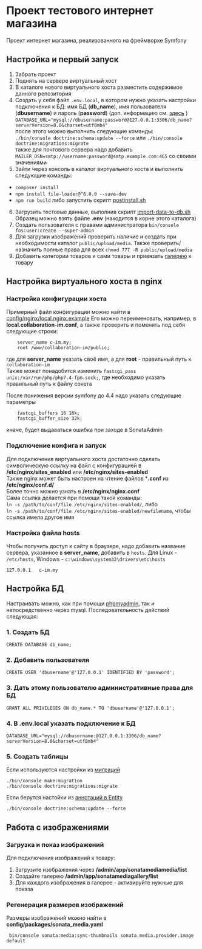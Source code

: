 # Проект тестового интернет магазина
Проект интернет магазина, реализованного на фреймворке Symfony

## Настройка и первый запуск
1. Забрать проект
2. Поднять на сервере виртуальный хост
3. В каталоге нового виртуального хоста разместить содержимое данного репозитория
4. Создать у себя файл `.env.local`, в котором нужно указать настройки подключения к БД: имя БД (**db_name**), имя пользователя (**dbusername**) и пароль (**password**) (доп. информацию см. [здесь](#настройка-бд) ) \
  `DATABASE_URL="mysql://dbusername:password@127.0.0.1:3306/db_name?serverVersion=8.0&charset=utf8mb4"`\
  после этого можно выполнить следующие команды:\
  `./bin/console doctrine:schema:update --force` или `./bin/console doctrine:migrations:migrate`\
также для почтового сервера надо добавить `MAILER_DSN=smtp://username:password@smtp.example.com:465` со своими значениями
5. Зайти через консоль в каталог виртуального хоста и выполнить следующие команды:
  - `composer install`
  - `npm install file-loader@^6.0.0 --save-dev`
  - `npm run build`
  либо запустить скрипт [postinstall.sh](config/postinstall/postinstall.sh)
6. Загрузить тестовые данные, выполнив скрипт [import-data-to-db.sh](config/postinstall/import-data-to-db.sh)  
  Образец можно взять файле **.env** (находится в корне этого каталога)
7. Создать пользователя с правами администратора `bin/console fos:user:create --super-admin
   `
8. Для загрузки изображений проверить наличие и создать при необходимости каталог `public/upload/media`. Также проверить/назначить полные права для всех `chmod 777 -R public/upload/media`
9. Добавить категории товаров и сами товары и привязать [галерею](#загрузка-и-показ-изображений) к товару

## Настройка виртуального хоста в nginx
### Настройка конфигурации хоста
Примерный файл конфигурации можно найти в [config/nginx/local.nginx.example](config/nginx/local.nginx.example)
Его можно переименовать, например, в **local.collaboration-im.conf**, а также проверить и поменять под себя следующие строки:
```
    server_name c-im.my;
    root /www/collaboration-im/public;
```
где для **server_name** указать своё имя, а для **root** - правильный путь к `collaboration-im`\
Также может понадобится изменить `fastcgi_pass unix:/var/run/php/php7.4-fpm.sock;`, где необходимо указать правильный путь к файлу сокета

После понижения версии symfony до 4.4 надо указать следующие параметры
```
    fastcgi_buffers 16 16k;
    fastcgi_buffer_size 32k;
```
иначе, будет выдаваться ошибка при заходе в SonataAdmin

### Подключение конфига и запуск

Для подключения виртуального хоста достаточно сделать символическую ссылку на файл с конфигурацией в **/etc/nginx/sites_enabled** или **/etc/nginx/sites-enabled**\
Также nginx может быть настроен на чтение файлов ***.conf** из **/etc/nginx/conf.d/**\
Более точно можно узнать в **/etc/nginx/nginx.conf**\
Сама ссылка делается при помощи такой команды:\
`ln -s /path/to/conf/file /etc/nginx/sites-enabled/`, либо\
`ln -s /path/to/conf/file /etc/nginx/sites-enabled/newfilename`, чтобы ссылка имела другое имя

### Настройка файла hosts
Чтобы получить доступ к сайту в браузере, надо добавить название сервера, указанное в **server_name**, добавить в `hosts`. Для Linux - `/etc/hosts`, Windows - `c:\windows\system32\drivers\etc\hosts`
```
127.0.0.1   c-im.my
```

## Настройка БД

Настраивать можно, как при помощи [phpmyadmin](https://www.phpmyadmin.net/), так и непосредственно через mysql. Последовательность действий следующая:

### 1. Создать БД
```
CREATE DATABASE db_name;
```
### 2. Добавить пользователя
```
CREATE USER 'dbusername'@'127.0.0.1' IDENTIFIED BY 'password';
```
### 3. Дать этому пользователю административные права для БД
```
GRANT ALL PRIVILEGES ON db_name.* TO 'dbusername'@'127.0.0.1';
```
### 4. В **.env.local** указать подключение к БД
  ```
  DATABASE_URL="mysql://dbusername:@127.0.0.1:3306/db_name?serverVersion=8.0&charset=utf8mb4"
  ```
### 5. Создать таблицы
   Если используются настройки из [миграций](migrations)
  ```
  ./bin/console make:migration
  ./bin/console doctrine:migrations:migrate
  ```
  Если берутся настойки из [аннотаций в Entity](src/Entity)
  ```
  ./bin/console doctrine:schema:update --force
  ```
## Работа с изображениями

### Загрузка и показ изображений
Для подключения изображений к товару:
1. Загрузите изображения через **/admin/app/sonatamediamedia/list**
2. Создайте галерею **/admin/app/sonatamediagallery/list**
3. Для каждого изображения в галерее - активируйте нужные для показа 

### Регенерация размеров изображений
Размеры изображений можно найти в **config/packages/sonata_media.yaml**
```
 bin/console sonata:media:sync-thumbnails sonata.media.provider.image default
```
